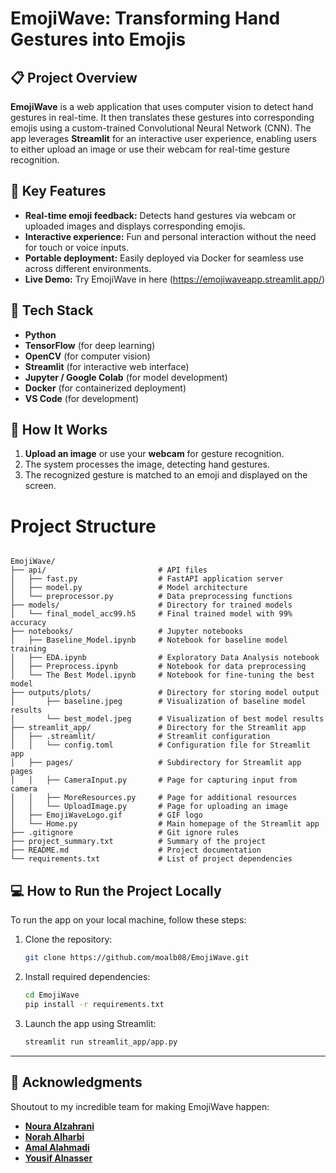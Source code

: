 
# EmojiWave: Transforming Hand Gestures into Emojis

## 📋 Project Overview

**EmojiWave** is a web application that uses computer vision to detect hand gestures in real-time. It then translates these gestures into corresponding emojis using a custom-trained Convolutional Neural Network (CNN). The app leverages **Streamlit** for an interactive user experience, enabling users to either upload an image or use their webcam for real-time gesture recognition.

## 🚀 Key Features
- **Real-time emoji feedback:** Detects hand gestures via webcam or uploaded images and displays corresponding emojis.
- **Interactive experience:** Fun and personal interaction without the need for touch or voice inputs.
- **Portable deployment:** Easily deployed via Docker for seamless use across different environments.
- **Live Demo:** Try EmojiWave in here (https://emojiwaveapp.streamlit.app/)

## 🔧 Tech Stack
- **Python**
- **TensorFlow** (for deep learning)
- **OpenCV** (for computer vision)
- **Streamlit** (for interactive web interface)
- **Jupyter / Google Colab** (for model development)
- **Docker** (for containerized deployment)
- **VS Code** (for development)

## 📸 How It Works
1. **Upload an image** or use your **webcam** for gesture recognition.
2. The system processes the image, detecting hand gestures.
3. The recognized gesture is matched to an emoji and displayed on the screen.

# Project Structure
``` plaintext

EmojiWave/
├── api/                         # API files
│   ├── fast.py                  # FastAPI application server
│   ├── model.py                 # Model architecture
│   └── preprocessor.py          # Data preprocessing functions
├── models/                      # Directory for trained models
│   └── final_model_acc99.h5     # Final trained model with 99% accuracy
├── notebooks/                   # Jupyter notebooks
│   ├── Baseline_Model.ipynb     # Notebook for baseline model training
│   ├── EDA.ipynb                # Exploratory Data Analysis notebook
│   ├── Preprocess.ipynb         # Notebook for data preprocessing
│   └── The Best Model.ipynb     # Notebook for fine-tuning the best model
├── outputs/plots/               # Directory for storing model output
│       ├── baseline.jpeg        # Visualization of baseline model results
│       └── best_model.jpeg      # Visualization of best model results
├── streamlit_app/               # Directory for the Streamlit app
│   ├── .streamlit/              # Streamlit configuration
│   │   └── config.toml          # Configuration file for Streamlit app
│   ├── pages/                   # Subdirectory for Streamlit app pages
│   │   ├── CameraInput.py       # Page for capturing input from camera
│   │   ├── MoreResources.py     # Page for additional resources
│   │   └── UploadImage.py       # Page for uploading an image
│   ├── EmojiWaveLogo.gif        # GIF logo
│   └── Home.py                  # Main homepage of the Streamlit app
├── .gitignore                   # Git ignore rules
├── project_summary.txt          # Summary of the project
├── README.md                    # Project documentation
└── requirements.txt             # List of project dependencies

```


## 💻 How to Run the Project Locally

To run the app on your local machine, follow these steps:

1. Clone the repository:
   ```bash
   git clone https://github.com/moalb08/EmojiWave.git
   ```

2. Install required dependencies:
   ```bash
   cd EmojiWave
   pip install -r requirements.txt
   ```

3. Launch the app using Streamlit:
   ```bash
   streamlit run streamlit_app/app.py
   ```

---

## 👥 Acknowledgments

Shoutout to my incredible team for making EmojiWave happen:

- [**Noura Alzahrani**](https://github.com/Nourii-24)
- [**Norah Alharbi**](https://github.com/NourahNH)
- [**Amal Alahmadi**](https://github.com/amal-Stu)
- [**Yousif Alnasser**](https://github.com/ai-yousif)
